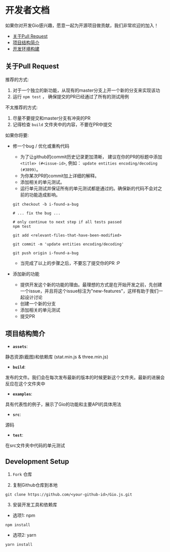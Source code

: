 # 开发者文档

如果你对开发Gio感兴趣，愿意一起为开源项目做贡献，我们非常欢迎的加入！

- [关于Pull Request](#pull-request-guidelines)
- [项目结构简介](#project-structure)
- [开发环境构建](#development-setup)

## 关于Pull Request
推荐的方式:
1. 对于一个独立的新功能，从现有的master分支上开一个新的分支来实现该功
2. 运行 `npm test` ， 确保提交的PR已经通过了所有的测试用例

不太推荐的方式:
1. 尽量不要提交和master分支有冲突的PR
2. 记得检查 `build` 文件夹中的内容，不要在PR中提交

如果你将要:
- 修一个bug / 优化或重构代码
  - 为了让github的commit历史记录更加清晰， 建议在你的PR的标题中添加 `<title> (#<issue-id>`, 例如： `update entities encoding/decoding (#3899)`。
  - 为你某次PR的commit加上详细的解释。
  - 添加相关的单元测试。
  - 运行单元测试并保证所有的单元测试都是通过的。确保新的代码不会对之前的功能造成影响。
  ```shell
  git checkout -b i-found-a-bug
  
  # ... fix the bug ...
  
  # only continue to next step if all tests passed
  npm test 
  
  git add <relevant-files-that-have-been-modified>
  
  git commit -m 'update entities encoding/decoding'
  
  git push origin i-found-a-bug
  ```
  - 当完成了以上的步骤之后，不要忘了提交你的PR :P
  
- 添加新的功能
  - 提供开发这个新的功能的理由。最理想的方式是在开始开发之前，先创建一个issue，并且将这个issue标注为"new-features"，这样有助于我们一起设计讨论
  - 创建一个新的分支
  - 添加相关的单元测试
  - 提交PR

## 项目结构简介
- **`assets`**: 

静态资源(截图)和依赖库 (stat.min.js & three.min.js)

- **`build`**: 

发布的文件。我们会在每次发布最新的版本的时候更新这个文件夹。最新的进展会反应在这个文件夹中

- **`examples`**: 

具有代表性的例子，展示了Gio的功能和主要API的具体用法

- **`src`**: 

源码

- **`test`**:

在src文件夹中代码的单元测试


## Development Setup
1. `Fork` 仓库

2. 复制Github仓库到本地
```shell
git clone https://github.com/<your-github-id>/Gio.js.git
```
3. 安装开发工具和依赖库
- 选项1: npm
```Shell
npm install 
```
- 选项2: yarn
```Shell
yarn install
```